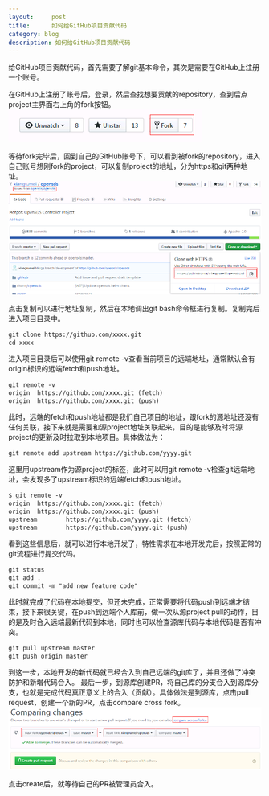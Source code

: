```yaml
---
layout:     post
title:      如何给GitHub项目贡献代码
category: blog
description: 如何给GitHub项目贡献代码
---
```

给GitHub项目贡献代码，首先需要了解git基本命令，其次是需要在GitHub上注册一个账号。

在GitHub上注册了账号后，登录，然后查找想要贡献的repository，查到后点project主界面右上角的fork按钮。
![alt text](images/2018-03-30-fork.png "fork")

等待fork完毕后，回到自己的GitHub账号下，可以看到被fork的repository，进入自己账号想刚fork的project，可以复制project的地址，分为https和git两种地址。
![alt text](images/2018-03-30-clone.png "git clone")

点击复制可以进行地址复制，然后在本地调出git bash命令框进行复制。复制完后进入项目目录中。
```
git clone https://github.com/xxxx.git
cd xxxx
```

进入项目目录后可以使用git remote -v查看当前项目的远端地址，通常默认会有origin标识的远端fetch和push地址。
```
git remote -v
origin  https://github.com/xxxx.git (fetch)
origin  https://github.com/xxxx.git (push)
```
此时，远端的fetch和push地址都是我们自己项目的地址，跟fork的源地址还没有任何关联，接下来就是需要和源project地址关联起来，目的是能够及时将源project的更新及时拉取到本地项目。具体做法为：
```
git remote add upstream https://github.com/yyyy.git
```
这里用upstream作为源project的标签，此时可以用git remote -v检查git远端地址，会发现多了upstream标识的远端fetch和push地址。
```
$ git remote -v
origin  https://github.com/xxxx.git (fetch)
origin  https://github.com/xxxx.git (push)
upstream        https://github.com/yyyy.git (fetch)
upstream        https://github.com/yyyy.git (push)

```
看到这些信息后，就可以进行本地开发了，特性需求在本地开发完后，按照正常的git流程进行提交代码。
```
git status
git add .
git commit -m "add new feature code"
```

此时就完成了代码在本地提交，但还未完成，正常需要将代码push到远端才结束，接下来很关键，在push到远端个人库前，做一次从源project pull的动作，目的是及时合入远端最新代码到本地，同时也可以检查源库代码与本地代码是否有冲突。
```
git pull upstream master
git push origin master
```

到这一步，本地开发的新代码就已经合入到自己远端的git库了，并且还做了冲突防护和新增代码合入。
最后一步，到源库创建PR，将自己库的分支合入到源库分支，也就是完成代码真正意义上的合入（贡献）。具体做法是到源库，点击pull request，创建一个新的PR，点击compare cross fork。
![alt text](images/2018-03-30-pr.png)

点击create后，就等待自己的PR被管理员合入。

